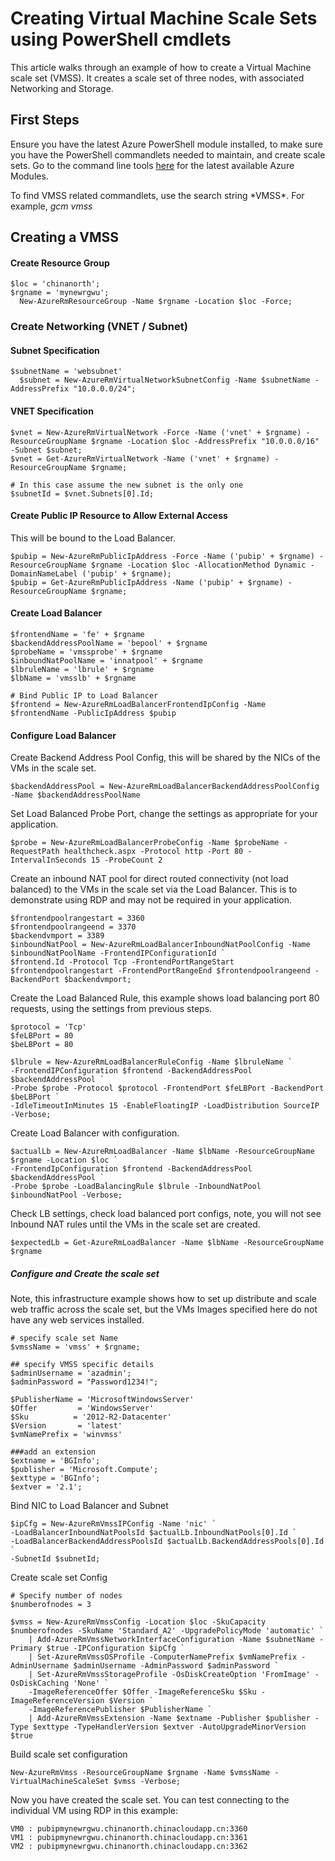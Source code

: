 <properties
    pageTitle="Creating Virtual Machine scale sets using PowerShell cmdlets | Azure"
    description="Get started creating and managing your first Azure Virtual Machine Scale Sets using Azure PowerShell cmdlets"
    services="virtual-machines-windows"
    documentationcenter=""
    author="danielsollondon"
    manager="timlt"
    editor=""
    tags="azure-resource-manager" />
<tags
    ms.assetid="430d9d64-1f35-48f0-a4fd-9b69910ffa59"
    ms.service="virtual-machines-windows"
    ms.workload="infrastructure-services"
    ms.tgt_pltfrm="na"
    ms.devlang="na"
    ms.topic="article"
    ms.date="02/21/2017"
    wacn.date=""
    ms.author="danielsollondon" />

# Creating Virtual Machine Scale Sets using PowerShell cmdlets
This article walks through an example of how to create a Virtual Machine scale set (VMSS). It creates a scale set of three nodes, with associated Networking and Storage.

## First Steps
Ensure you have the latest Azure PowerShell module installed, to make sure you have the PowerShell commandlets needed to maintain, and create scale sets.
Go to the command line tools [here](http://aka.ms/webpi-azps) for the latest available Azure Modules.

To find VMSS related commandlets, use the search string \*VMSS\*. For example, _gcm *vmss*_

## Creating a VMSS
#### Create Resource Group

    $loc = 'chinanorth';
    $rgname = 'mynewrgwu';
      New-AzureRmResourceGroup -Name $rgname -Location $loc -Force;

### Create Networking (VNET / Subnet)
#### Subnet Specification

    $subnetName = 'websubnet'
      $subnet = New-AzureRmVirtualNetworkSubnetConfig -Name $subnetName -AddressPrefix "10.0.0.0/24";

#### VNET Specification

    $vnet = New-AzureRmVirtualNetwork -Force -Name ('vnet' + $rgname) -ResourceGroupName $rgname -Location $loc -AddressPrefix "10.0.0.0/16" -Subnet $subnet;
    $vnet = Get-AzureRmVirtualNetwork -Name ('vnet' + $rgname) -ResourceGroupName $rgname;

    # In this case assume the new subnet is the only one
    $subnetId = $vnet.Subnets[0].Id;

#### Create Public IP Resource to Allow External Access
This will be bound to the Load Balancer.

    $pubip = New-AzureRmPublicIpAddress -Force -Name ('pubip' + $rgname) -ResourceGroupName $rgname -Location $loc -AllocationMethod Dynamic -DomainNameLabel ('pubip' + $rgname);
    $pubip = Get-AzureRmPublicIpAddress -Name ('pubip' + $rgname) -ResourceGroupName $rgname;

#### Create Load Balancer

    $frontendName = 'fe' + $rgname
    $backendAddressPoolName = 'bepool' + $rgname
    $probeName = 'vmssprobe' + $rgname
    $inboundNatPoolName = 'innatpool' + $rgname
    $lbruleName = 'lbrule' + $rgname
    $lbName = 'vmsslb' + $rgname

    # Bind Public IP to Load Balancer
    $frontend = New-AzureRmLoadBalancerFrontendIpConfig -Name $frontendName -PublicIpAddress $pubip

#### Configure Load Balancer
Create Backend Address Pool Config, this will be shared by the NICs of the VMs in the scale set.

    $backendAddressPool = New-AzureRmLoadBalancerBackendAddressPoolConfig -Name $backendAddressPoolName

Set Load Balanced Probe Port, change the settings as appropriate for your application.

    $probe = New-AzureRmLoadBalancerProbeConfig -Name $probeName -RequestPath healthcheck.aspx -Protocol http -Port 80 -IntervalInSeconds 15 -ProbeCount 2

Create an inbound NAT pool for direct routed connectivity (not load balanced) to the VMs in the scale set via the Load Balancer. This is to demonstrate using RDP and may not be required in your application.

    $frontendpoolrangestart = 3360
    $frontendpoolrangeend = 3370
    $backendvmport = 3389
    $inboundNatPool = New-AzureRmLoadBalancerInboundNatPoolConfig -Name $inboundNatPoolName -FrontendIPConfigurationId `
    $frontend.Id -Protocol Tcp -FrontendPortRangeStart $frontendpoolrangestart -FrontendPortRangeEnd $frontendpoolrangeend -BackendPort $backendvmport;

Create the Load Balanced Rule, this example shows load balancing port 80 requests, using the settings from previous steps.

    $protocol = 'Tcp'
    $feLBPort = 80
    $beLBPort = 80

    $lbrule = New-AzureRmLoadBalancerRuleConfig -Name $lbruleName `
    -FrontendIPConfiguration $frontend -BackendAddressPool $backendAddressPool `
    -Probe $probe -Protocol $protocol -FrontendPort $feLBPort -BackendPort $beLBPort `
    -IdleTimeoutInMinutes 15 -EnableFloatingIP -LoadDistribution SourceIP -Verbose;

Create Load Balancer with configuration.

    $actualLb = New-AzureRmLoadBalancer -Name $lbName -ResourceGroupName $rgname -Location $loc `
    -FrontendIpConfiguration $frontend -BackendAddressPool $backendAddressPool `
    -Probe $probe -LoadBalancingRule $lbrule -InboundNatPool $inboundNatPool -Verbose;

Check  LB settings, check load balanced port configs, note, you will not see Inbound NAT rules until the VMs in the scale set are created.

    $expectedLb = Get-AzureRmLoadBalancer -Name $lbName -ResourceGroupName $rgname

##### Configure and Create the scale set
Note, this infrastructure example shows how to set up distribute and scale web traffic across the scale set, but the VMs Images specified here do not have any web services installed.

    # specify scale set Name
    $vmssName = 'vmss' + $rgname;

    ## specify VMSS specific details
    $adminUsername = 'azadmin';
    $adminPassword = "Password1234!";

    $PublisherName = 'MicrosoftWindowsServer'
    $Offer         = 'WindowsServer'
    $Sku          = '2012-R2-Datacenter'
    $Version       = 'latest'
    $vmNamePrefix = 'winvmss'

    ###add an extension
    $extname = 'BGInfo';
    $publisher = 'Microsoft.Compute';
    $exttype = 'BGInfo';
    $extver = '2.1';

Bind NIC to Load Balancer and Subnet

    $ipCfg = New-AzureRmVmssIPConfig -Name 'nic' `
    -LoadBalancerInboundNatPoolsId $actualLb.InboundNatPools[0].Id `
    -LoadBalancerBackendAddressPoolsId $actualLb.BackendAddressPools[0].Id `
    -SubnetId $subnetId;

Create scale set Config

    # Specify number of nodes
    $numberofnodes = 3

    $vmss = New-AzureRmVmssConfig -Location $loc -SkuCapacity $numberofnodes -SkuName 'Standard_A2' -UpgradePolicyMode 'automatic' `
        | Add-AzureRmVmssNetworkInterfaceConfiguration -Name $subnetName -Primary $true -IPConfiguration $ipCfg `
        | Set-AzureRmVmssOSProfile -ComputerNamePrefix $vmNamePrefix -AdminUsername $adminUsername -AdminPassword $adminPassword `
        | Set-AzureRmVmssStorageProfile -OsDiskCreateOption 'FromImage' -OsDiskCaching 'None' `
        -ImageReferenceOffer $Offer -ImageReferenceSku $Sku -ImageReferenceVersion $Version `
        -ImageReferencePublisher $PublisherName `
        | Add-AzureRmVmssExtension -Name $extname -Publisher $publisher -Type $exttype -TypeHandlerVersion $extver -AutoUpgradeMinorVersion $true

Build scale set configuration

    New-AzureRmVmss -ResourceGroupName $rgname -Name $vmssName -VirtualMachineScaleSet $vmss -Verbose;

Now you have created the scale set. You can test connecting to the individual VM using RDP in this example:

    VM0 : pubipmynewrgwu.chinanorth.chinacloudapp.cn:3360
    VM1 : pubipmynewrgwu.chinanorth.chinacloudapp.cn:3361
    VM2 : pubipmynewrgwu.chinanorth.chinacloudapp.cn:3362